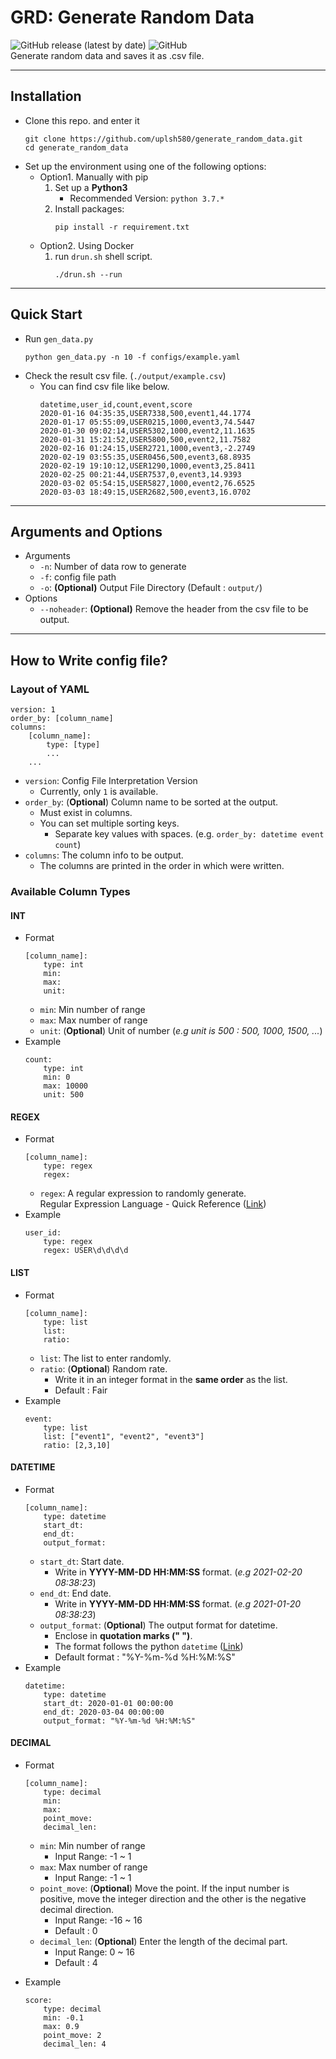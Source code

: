 # GRD: Generate Random Data
![GitHub release (latest by date)](https://img.shields.io/github/v/release/uplsh580/generate_random_data?style=for-the-badge)
![GitHub](https://img.shields.io/github/license/uplsh580/generate_random_data?style=for-the-badge)
<br>
Generate random data and saves it as .csv file.
<hr>

## Installation
* Clone this repo. and enter it
    ```
    git clone https://github.com/uplsh580/generate_random_data.git
    cd generate_random_data
    ```
* Set up the environment using one of the following options:
    * Option1. Manually with pip
        1. Set up a **Python3** 
            * Recommended Version: `python 3.7.*`
        2. Install packages:
            ```
            pip install -r requirement.txt
            ```
    * Option2. Using Docker
        1. run `drun.sh` shell script.
            ```
            ./drun.sh --run
            ```
<hr>

## Quick Start
* Run `gen_data.py`
    ```
    python gen_data.py -n 10 -f configs/example.yaml
    ```
* Check the result csv file. (`./output/example.csv`) <br>
    * You can find csv file like below.
        ```
        datetime,user_id,count,event,score
        2020-01-16 04:35:35,USER7338,500,event1,44.1774
        2020-01-17 05:55:09,USER0215,1000,event3,74.5447
        2020-01-30 09:02:14,USER5302,1000,event2,11.1635
        2020-01-31 15:21:52,USER5800,500,event2,11.7582
        2020-02-16 01:24:15,USER2721,1000,event3,-2.2749
        2020-02-19 03:55:35,USER0456,500,event3,68.8935
        2020-02-19 19:10:12,USER1290,1000,event3,25.8411
        2020-02-25 00:21:44,USER7537,0,event3,14.9393
        2020-03-02 05:54:15,USER5827,1000,event2,76.6525
        2020-03-03 18:49:15,USER2682,500,event3,16.0702
        ```
<hr>

## Arguments and Options
* Arguments
    * `-n`: Number of data row to generate
    * `-f`: config file path
    * `-o`: **(Optional)** Output File Directory (Default : `output/`)
* Options
    * `--noheader`: **(Optional)** Remove the header from the csv file to be output.


<hr>

## How to Write config file?
### Layout of YAML
```
version: 1
order_by: [column_name]
columns:
    [column_name]:
        type: [type]
        ...
    ...
```
* `version`: Config File Interpretation Version 
    * Currently, only `1` is available.
* `order_by`: (**Optional**) Column name to be sorted at the output. 
    * Must exist in columns.
    * You can set multiple sorting keys.
        * Separate key values with spaces. (e.g. `order_by: datetime event count`)
* `columns`: The column info to be output. 
    * The columns are printed in the order in which were written.

### Available Column Types
#### **INT**
* Format
    ```
    [column_name]:
        type: int
        min: 
        max:
        unit:
    ```
    * `min`: Min number of range
    * `max`: Max number of range
    * `unit`: (**Optional**) Unit of number (*e.g unit is 500 : 500, 1000, 1500, ...*)
* Example
    ```
    count:
        type: int
        min: 0
        max: 10000
        unit: 500
    ```
#### **REGEX**
* Format
    ```
    [column_name]:
        type: regex
        regex:
    ```
    * `regex`: A regular expression to randomly generate. <br>
    Regular Expression Language - Quick Reference ([Link](https://docs.microsoft.com/en-us/dotnet/standard/base-types/regular-expression-language-quick-reference))
* Example
    ```
    user_id:
        type: regex
        regex: USER\d\d\d\d
    ```
#### **LIST**
* Format
    ```
    [column_name]:
        type: list
        list:
        ratio:
    ```
    * `list`: The list to enter randomly.
    * `ratio`: (**Optional**) Random rate. 
        * Write it in an integer format in the **same order** as the list.
        * Default : Fair
* Example
    ```
    event:
        type: list
        list: ["event1", "event2", "event3"]
        ratio: [2,3,10]
    ```
#### **DATETIME**
* Format
    ```
    [column_name]:
        type: datetime
        start_dt:
        end_dt:
        output_format:
    ```
    * `start_dt`: Start date. 
        * Write in **YYYY-MM-DD HH:MM:SS** format. (*e.g 2021-02-20 08:38:23*)
    * `end_dt`: End date.
        * Write in **YYYY-MM-DD HH:MM:SS** format. (*e.g 2021-01-20 08:38:23*)
    * `output_format`: (**Optional**) The output format for datetime.
        * Enclose in **quotation marks (" ")**.
        * The format follows the python `datetime` ([Link](https://www.w3schools.com/python/python_datetime.asp))
        * Default format : "%Y-%m-%d %H:%M:%S"
* Example
    ```
    datetime:
        type: datetime
        start_dt: 2020-01-01 00:00:00
        end_dt: 2020-03-04 00:00:00
        output_format: "%Y-%m-%d %H:%M:%S"
    ```

#### **DECIMAL**
* Format
    ```
    [column_name]:
        type: decimal
        min:
        max:
        point_move:
        decimal_len:
    ```
    * `min`: Min number of range
        * Input Range: -1 ~ 1
    * `max`: Max number of range
        * Input Range: -1 ~ 1
    * `point_move`: (**Optional**) Move the point. If the input number is positive, move the integer direction and the other is the negative decimal direction.
        * Input Range: -16 ~ 16
        * Default : 0
    * `decimal_len`: (**Optional**) Enter the length of the decimal part.
        * Input Range: 0 ~ 16
        * Default : 4

* Example
    ```
    score:
        type: decimal
        min: -0.1
        max: 0.9
        point_move: 2
        decimal_len: 4
    ```
